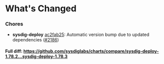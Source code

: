 # What's Changed

### Chores
- **sysdig-deploy** [ac2fab25](https://github.com/sysdiglabs/charts/commit/ac2fab2539c3b39f9263b235fbcd0a22d8a370fc): Automatic version bump due to updated dependencies ([#2186](https://github.com/sysdiglabs/charts/issues/2186))
#### Full diff: https://github.com/sysdiglabs/charts/compare/sysdig-deploy-1.78.2...sysdig-deploy-1.78.3

